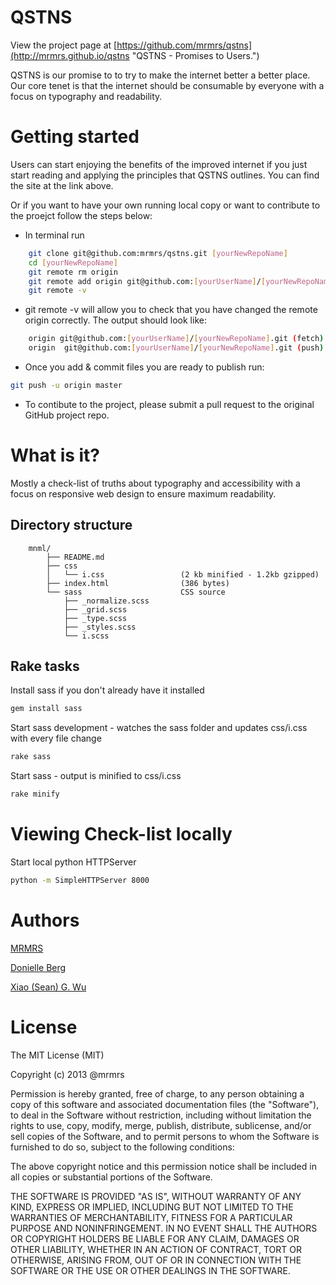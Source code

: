 # QSTNS

View the project page at [https://github.com/mrmrs/qstns](http://mrmrs.github.io/qstns "QSTNS - Promises to Users.")

QSTNS is our promise to to try to make the internet better a better place.
Our core tenet is that the internet should be consumable by everyone with
a focus on typography and readability.

# Getting started

Users can start enjoying the benefits of the improved internet if you just start reading and applying the principles that QSTNS outlines.  You can find the site at the link above.

Or if you want to have your own running local copy or want to contribute to the
proejct follow the steps below:

* In terminal run
```bash
    git clone git@github.com:mrmrs/qstns.git [yourNewRepoName]
    cd [yourNewRepoName]
    git remote rm origin
    git remote add origin git@github.com:[yourUserName]/[yourNewRepoName].git
    git remote -v
```

* git remote -v will allow you to check that you have changed the remote origin correctly. The output should look like:
```bash
    origin git@github.com:[yourUserName]/[yourNewRepoName].git (fetch)
    origin  git@github.com:[yourUserName]/[yourNewRepoName].git (push)
```

* Once you add & commit files you are ready to publish run:
```bash
git push -u origin master
```

* To contibute to the project, please submit a pull request to the original
  GitHub project repo.

# What is it?

Mostly a check-list of truths about typography and accessibility with a focus on responsive web
design to ensure maximum readability.

## Directory structure
```
    mnml/
        ├── README.md
        ├── css
        │   └── i.css                 (2 kb minified - 1.2kb gzipped)
        ├── index.html                (386 bytes)
        └── sass                      CSS source
            ├── _normalize.scss
            ├── _grid.scss
            ├── _type.scss
            ├── _styles.scss
            └── i.scss
```

## Rake tasks

Install sass if you don't already have it installed
```bash
gem install sass
```

Start sass development - watches the sass folder and updates css/i.css with every file change
```bash
rake sass
```

Start sass - output is minified to css/i.css
```bash
rake minify
```

# Viewing Check-list locally

Start local python HTTPServer
```bash
python -m SimpleHTTPServer 8000
```

# Authors

[MRMRS](http://mrmrs.cc "Adam Morse - Designer Developer")

[Donielle Berg](http://www.donielleberg.com "Donielle Berg - Developer")

[Xiao (Sean) G. Wu](http://xiaogwu.com "Xiao G. Wu - Web Development Engineer")

# License

The MIT License (MIT)

Copyright (c) 2013 @mrmrs

Permission is hereby granted, free of charge, to any person obtaining a copy
of this software and associated documentation files (the "Software"), to deal
in the Software without restriction, including without limitation the rights
to use, copy, modify, merge, publish, distribute, sublicense, and/or sell
copies of the Software, and to permit persons to whom the Software is
furnished to do so, subject to the following conditions:

The above copyright notice and this permission notice shall be included in
all copies or substantial portions of the Software.

THE SOFTWARE IS PROVIDED "AS IS", WITHOUT WARRANTY OF ANY KIND, EXPRESS OR
IMPLIED, INCLUDING BUT NOT LIMITED TO THE WARRANTIES OF MERCHANTABILITY,
FITNESS FOR A PARTICULAR PURPOSE AND NONINFRINGEMENT. IN NO EVENT SHALL THE
AUTHORS OR COPYRIGHT HOLDERS BE LIABLE FOR ANY CLAIM, DAMAGES OR OTHER
LIABILITY, WHETHER IN AN ACTION OF CONTRACT, TORT OR OTHERWISE, ARISING FROM,
OUT OF OR IN CONNECTION WITH THE SOFTWARE OR THE USE OR OTHER DEALINGS IN
THE SOFTWARE.

